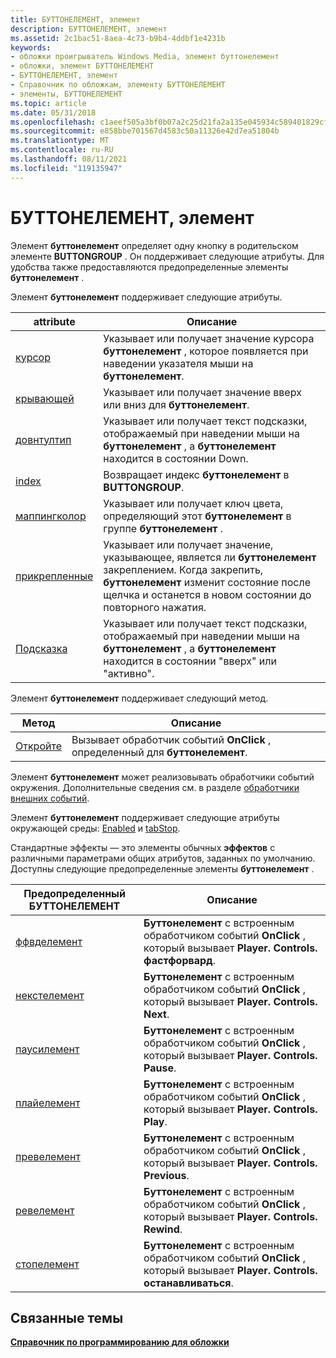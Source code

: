 ```yaml
---
title: БУТТОНЕЛЕМЕНТ, элемент
description: БУТТОНЕЛЕМЕНТ, элемент
ms.assetid: 2c1bac51-8aea-4c73-b9b4-4ddbf1e4231b
keywords:
- обложки проигрыватель Windows Media, элемент буттонелемент
- обложки, элемент БУТТОНЕЛЕМЕНТ
- БУТТОНЕЛЕМЕНТ, элемент
- Справочник по обложкам, элементу БУТТОНЕЛЕМЕНТ
- элементы, БУТТОНЕЛЕМЕНТ
ms.topic: article
ms.date: 05/31/2018
ms.openlocfilehash: c1aeef505a3bf0b07a2c25d21fa2a135e045934c589401829cf6aaccc8410a12
ms.sourcegitcommit: e858bbe701567d4583c50a11326e42d7ea51804b
ms.translationtype: MT
ms.contentlocale: ru-RU
ms.lasthandoff: 08/11/2021
ms.locfileid: "119135947"
---
```

# <a name="buttonelement-element"></a>БУТТОНЕЛЕМЕНТ, элемент

Элемент **буттонелемент** определяет одну кнопку в родительском элементе **BUTTONGROUP** . Он поддерживает следующие атрибуты. Для удобства также предоставляются предопределенные элементы **буттонелемент** .

Элемент **буттонелемент** поддерживает следующие атрибуты.



| attribute                                      | Описание                                                                                                                                                                                                      |
|------------------------------------------------|------------------------------------------------------------------------------------------------------------------------------------------------------------------------------------------------------------------|
| [курсор](buttonelement-cursor.md)             | Указывает или получает значение курсора **буттонелемент** , которое появляется при наведении указателя мыши на **буттонелемент**.                                                                                      |
| [крывающей](buttonelement-down.md)                 | Указывает или получает значение вверх или вниз для **буттонелемент**.                                                                                                                                            |
| [довнтултип](buttonelement-downtooltip.md)   | Указывает или получает текст подсказки, отображаемый при наведении мыши на **буттонелемент** , а **буттонелемент** находится в состоянии Down.                                                                |
| [index](buttonelement-index.md)               | Возвращает индекс **буттонелемент** в **BUTTONGROUP**.                                                                                                                                         |
| [маппингколор](buttonelement-mappingcolor.md) | Указывает или получает ключ цвета, определяющий этот **буттонелемент** в группе **буттонелемент** .                                                                                                      |
| [прикрепленные](buttonelement-sticky.md)             | Указывает или получает значение, указывающее, является ли **буттонелемент** закреплением. Когда закрепить, **буттонелемент** изменит состояние после щелчка и останется в новом состоянии до повторного нажатия. |
| [Подсказка](buttonelement-uptooltip.md)       | Указывает или получает текст подсказки, отображаемый при наведении мыши на **буттонелемент** , а **буттонелемент** находится в состоянии "вверх" или "активно".                                                        |



 

Элемент **буттонелемент** поддерживает следующий метод.



| Метод                           | Описание                                                            |
|----------------------------------|------------------------------------------------------------------------|
| [Откройте](buttonelement-click.md) | Вызывает обработчик событий **OnClick** , определенный для **буттонелемент**. |



 

Элемент **буттонелемент** может реализовывать обработчики событий окружения. Дополнительные сведения см. в разделе [обработчики внешних событий](ambient-event-handlers.md).

Элемент **буттонелемент** поддерживает следующие атрибуты окружающей среды: [Enabled](ambientattributes-enabled.md) и [tabStop](ambientattributes-tabstop.md).

Стандартные эффекты — это элементы обычных **эффектов** с различными параметрами общих атрибутов, заданных по умолчанию. Доступны следующие предопределенные элементы **буттонелемент** .



| Предопределенный БУТТОНЕЛЕМЕНТ         | Описание                                                                                               |
|----------------------------------|-----------------------------------------------------------------------------------------------------------|
| [ффвделемент](ffwdelement.md)   | **Буттонелемент** с встроенным обработчиком событий **OnClick** , который вызывает **Player. Controls. фастфорвард**. |
| [некстелемент](nextelement.md)   | **Буттонелемент** с встроенным обработчиком событий **OnClick** , который вызывает **Player. Controls. Next**.        |
| [паусилемент](pauseelement.md) | **Буттонелемент** с встроенным обработчиком событий **OnClick** , который вызывает **Player. Controls. Pause**.       |
| [плайелемент](playerelement.md) | **Буттонелемент** с встроенным обработчиком событий **OnClick** , который вызывает **Player. Controls. Play**.        |
| [превелемент](prevelement.md)   | **Буттонелемент** с встроенным обработчиком событий **OnClick** , который вызывает **Player. Controls. Previous**.    |
| [ревелемент](rewelement.md)     | **Буттонелемент** с встроенным обработчиком событий **OnClick** , который вызывает **Player. Controls. Rewind**.      |
| [стопелемент](stopelement.md)   | **Буттонелемент** с встроенным обработчиком событий **OnClick** , который вызывает **Player. Controls. останавливаться**.        |



 

## <a name="related-topics"></a>Связанные темы

<dl> <dt>

[**Справочник по программированию для обложки**](skin-programming-reference.md)
</dt> </dl>

 

 




